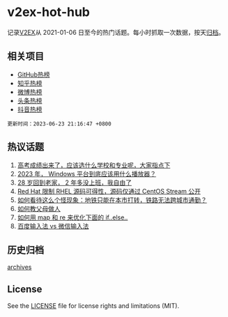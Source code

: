 # v2ex-hot-hub

 记录[V2EX](https://www.v2ex.com/)从 2021-01-06 日至今的热门话题。每小时抓取一次数据，按天[归档](archives)。
 
 ## 相关项目

- [GitHub热榜](https://github.com/lonnyzhang423/github-hot-hub)
- [知乎热榜](https://github.com/lonnyzhang423/zhihu-hot-hub)
- [微博热榜](https://github.com/lonnyzhang423/weibo-hot-hub)
- [头条热榜](https://github.com/lonnyzhang423/toutiao-hot-hub)
- [抖音热榜](https://github.com/lonnyzhang423/douyin-hot-hub)


 `更新时间：2023-06-23 21:16:47 +0800`

## 热议话题

1. [高考成绩出来了，应该选什么学校和专业呢，大家指点下](https://www.v2ex.com/t/950983)
1. [2023 年， Windows 平台到底应该用什么播放器？](https://www.v2ex.com/t/951012)
1. [28 岁回到老家， 2 年多没上班，我自由了](https://www.v2ex.com/t/950966)
1. [Red Hat 限制 RHEL 源码可得性，源码仅通过 CentOS Stream 公开](https://www.v2ex.com/t/950933)
1. [如何看待这么个怪现象：地铁只能在本市打转，铁路无法跨城市通勤？](https://www.v2ex.com/t/951021)
1. [如何教父母做人](https://www.v2ex.com/t/950940)
1. [如何用 map 和 re 来优化下面的 if..else..](https://www.v2ex.com/t/951017)
1. [百度输入法 vs 微信输入法](https://www.v2ex.com/t/950978)

## 历史归档

[archives](archives)

## License

See the [LICENSE](LICENSE) file for license rights and limitations (MIT).
